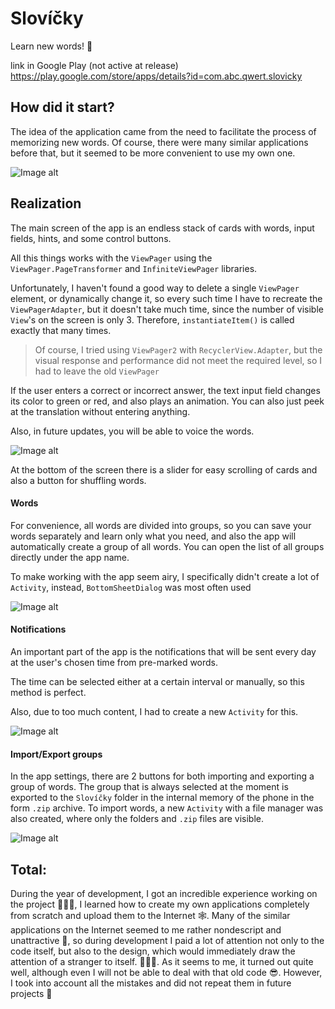 # Slovíčky
Learn new words! 🧠

link in Google Play (not active at release) https://play.google.com/store/apps/details?id=com.abc.qwert.slovicky




## How did it start?

The idea of the application came from the need to facilitate the process of memorizing new words. Of course, there were many similar applications before that, but it seemed to be more convenient to use my own one.

![Image alt](https://github.com/vasshil/Slovicky/raw/master/screenshots/1.png)


## Realization

The main screen of the app is an endless stack of cards with words, input fields, hints, and some control buttons.

All this things works with the `ViewPager` using the `ViewPager.PageTransformer` and `InfiniteViewPager` libraries.

Unfortunately, I haven't found a good way to delete a single `ViewPager` element, or dynamically change it, so every such time I have to recreate the `ViewPagerAdapter`, but it doesn't take much time, since the number of visible `View`'s on the screen is only 3. Therefore, `instantiateItem()` is called exactly that many times.

>Of course, I tried using `ViewPager2` with `RecyclerView.Adapter`, but the visual response and performance did not meet the required level, so I had to leave the old `ViewPager`

If the user enters a correct or incorrect answer, the text input field changes its color to green or red, and also plays an animation. You can also just peek at the translation without entering anything.

Also, in future updates, you will be able to voice the words.

![Image alt](https://github.com/vasshil/Slovicky/raw/master/screenshots/2.png)

At the bottom of the screen there is a slider for easy scrolling of cards and also a button for shuffling words.

#### Words

For convenience, all words are divided into groups, so you can save your words separately and learn only what you need, and also the app will automatically create a group of all words. You can open the list of all groups directly under the app name.

To make working with the app seem airy, I specifically didn't create a lot of `Activity`, instead, `BottomSheetDialog` was most often used

![Image alt](https://github.com/vasshil/Slovicky/raw/master/screenshots/3.png)


#### Notifications

An important part of the app is the notifications that will be sent every day at the user's chosen time from pre-marked words.

The time can be selected either at a certain interval or manually, so this method is perfect.

Also, due to too much content, I had to create a new `Activity` for this.

![Image alt](https://github.com/vasshil/Slovicky/raw/master/screenshots/4.png)



#### Import/Export groups

In the app settings, there are 2 buttons for both importing and exporting a group of words. The group that is always selected at the moment is exported to the `Slovíčky` folder in the internal memory of the phone in the form `.zip` archive. To import words, a new `Activity` with a file manager was also created, where only the folders and `.zip` files are visible.

![Image alt](https://github.com/vasshil/Slovicky/raw/master/screenshots/5.png)













## Total:
During the year of development, I got an incredible experience working on the project 👨🏻‍💻, I learned how to create my own applications completely from scratch and upload them to the Internet 🕸. Many of the similar applications on the Internet seemed to me rather nondescript and unattractive 😬, so during development I paid a lot of attention not only to the code itself, but also to the design, which would immediately draw the attention of a stranger to itself. 👨🏻‍🎨. As it seems to me, it turned out quite well, although even I will not be able to deal with that old code 😎. However, I took into account all the mistakes and did not repeat them in future projects 🥳
